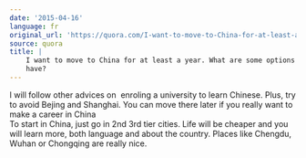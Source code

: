 ```yaml
---
date: '2015-04-16'
language: fr
original_url: 'https://quora.com/I-want-to-move-to-China-for-at-least-a-year-What-are-some-options-I-have/answer/Clément-Renaud'
source: quora
title: |
    I want to move to China for at least a year. What are some options I
    have?
---
```


I will follow other advices on  enroling a university to learn Chinese.
Plus, try to avoid Bejing and Shanghai. You can move there later if you
really want to make a career in China\
To start in China, just go in 2nd 3rd tier cities. Life will be cheaper
and you will learn more, both language and about the country. Places
like Chengdu, Wuhan or Chongqing are really nice.

